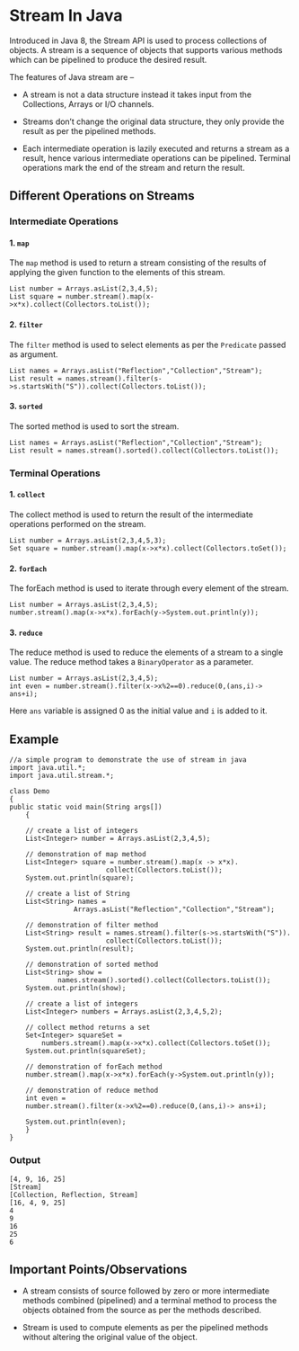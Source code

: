 # Stream In Java

Introduced in Java 8, the Stream API is used to process 
collections of objects. A stream is a sequence of objects 
that supports various methods which can be pipelined to 
produce the desired result.

The features of Java stream are –

* A stream is not a data structure instead it takes input 
from the Collections, Arrays or I/O channels.


* Streams don’t change the original data structure, they only 
provide the result as per the pipelined methods.


* Each intermediate operation is lazily executed and returns 
a stream as a result, hence various intermediate operations 
can be pipelined. Terminal operations mark the end of the 
stream and return the result.

## Different Operations on Streams

### Intermediate Operations

#### 1. `map`
The `map` method is used to return a stream 
consisting of the results of applying the given function 
to the elements of this stream.
```
List number = Arrays.asList(2,3,4,5);
List square = number.stream().map(x->x*x).collect(Collectors.toList());
```
#### 2. `filter`
The `filter` method is used to select elements as per 
the `Predicate` passed as argument.
```
List names = Arrays.asList("Reflection","Collection","Stream");
List result = names.stream().filter(s->s.startsWith("S")).collect(Collectors.toList());
```
#### 3. `sorted`
The sorted method is used to sort the stream.

```
List names = Arrays.asList("Reflection","Collection","Stream");
List result = names.stream().sorted().collect(Collectors.toList());
```

### Terminal Operations

#### 1. `collect`
The collect method is used to return the result of the 
intermediate operations performed on the stream.

```
List number = Arrays.asList(2,3,4,5,3);
Set square = number.stream().map(x->x*x).collect(Collectors.toSet());
```

#### 2. `forEach`
The forEach method is used to iterate through every 
element of the stream.
```
List number = Arrays.asList(2,3,4,5);
number.stream().map(x->x*x).forEach(y->System.out.println(y));
```
#### 3. `reduce`
The reduce method is used to reduce the elements of a 
stream to a single value. The reduce method takes a 
`BinaryOperator` as a parameter.
```
List number = Arrays.asList(2,3,4,5);
int even = number.stream().filter(x->x%2==0).reduce(0,(ans,i)-> ans+i);
```
Here `ans` variable is assigned 0 as the initial value 
and `i` is added to it.

## Example
```
//a simple program to demonstrate the use of stream in java
import java.util.*;
import java.util.stream.*;

class Demo
{
public static void main(String args[])
    {

	// create a list of integers
	List<Integer> number = Arrays.asList(2,3,4,5);

	// demonstration of map method
	List<Integer> square = number.stream().map(x -> x*x).
						collect(Collectors.toList());
	System.out.println(square);

	// create a list of String
	List<String> names =
				Arrays.asList("Reflection","Collection","Stream");

	// demonstration of filter method
	List<String> result = names.stream().filter(s->s.startsWith("S")).
						collect(Collectors.toList());
	System.out.println(result);

	// demonstration of sorted method
	List<String> show =
			names.stream().sorted().collect(Collectors.toList());
	System.out.println(show);

	// create a list of integers
	List<Integer> numbers = Arrays.asList(2,3,4,5,2);

	// collect method returns a set
	Set<Integer> squareSet =
		numbers.stream().map(x->x*x).collect(Collectors.toSet());
	System.out.println(squareSet);

	// demonstration of forEach method
	number.stream().map(x->x*x).forEach(y->System.out.println(y));

	// demonstration of reduce method
	int even =
	number.stream().filter(x->x%2==0).reduce(0,(ans,i)-> ans+i);

	System.out.println(even);
    }
}
```

### Output
```
[4, 9, 16, 25]
[Stream]
[Collection, Reflection, Stream]
[16, 4, 9, 25]
4
9
16
25
6
```

## Important Points/Observations

* A stream consists of source followed by zero or more 
intermediate methods combined (pipelined) and a 
terminal method to process the objects obtained from 
the source as per the methods described.


* Stream is used to compute elements as per the pipelined 
methods without altering the original value of the object.